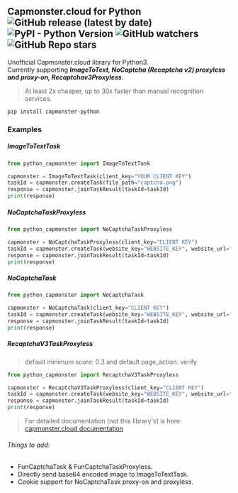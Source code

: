 ## Capmonster.cloud for Python ![GitHub release (latest by date)](https://img.shields.io/github/v/release/alperensert/python_capmonster) ![PyPI - Python Version](https://img.shields.io/pypi/pyversions/capmonster_python) ![GitHub watchers](https://img.shields.io/github/watchers/alperensert/python_capmonster?style=social) ![GitHub Repo stars](https://img.shields.io/github/stars/alperensert/python_capmonster?style=social)
Unofficial Capmonster.cloud library for Python3. \
Currently supporting ***ImageToText, NoCaptcha (Recaptcha v2) proxyless and proxy-on, Recaptchav3Proxyless***.
>At least 2x cheaper, up to 30x faster than manual recognition services.

```
pip install capmonster-python
```

### Examples
##### *ImageToTextTask*
```python
from python_capmonster import ImageToTextTask

capmonster = ImageToTextTask(client_key="YOUR CLIENT KEY")
taskId = capmonster.createTask(file_path="captcha.png")
response = capmonster.joinTaskResult(taskId=taskId)
print(response)
```
##### *NoCaptchaTaskProxyless*
```python
from python_capmonster import NoCaptchaTaskProxyless

capmonster = NoCaptchaTaskProxyless(client_key="CLIENT KEY")
taskId = capmonster.createTask(website_key="WEBSITE_KEY", website_url="URL")
response = capmonster.joinTaskResult(taskId=taskId)
print(response)
```
##### *NoCaptchaTask*
```python
from python_capmonster import NoCaptchaTask

capmonster = NoCaptchaTask(client_key="CLIENT KEY")
taskId = capmonster.createTask(website_key="WEBSITE_KEY", website_url="URL", proxyAddress="8.8.8.8", proxyPort=8080, proxyLogin="login", proxyPassword="password", proxyType="http or https")
response = capmonster.joinTaskResult(taskId=taskId)
print(response)
```
##### *RecaptchaV3TaskProxyless*
> default minimum score: 0.3 and default page_action: verify
```python
from python_capmonster import RecaptchaV3TaskProxyless

capmonster = RecaptchaV3TaskProxyless(client_key="CLIENT KEY")
taskId = capmonster.createTask(website_key="WEBSITE_KEY", website_url="URL", minimum_score=0.7, page_action="verify")
response = capmonster.joinTaskResult(taskId=taskId)
print(response)
```

> For detailed documentation (not this library's) is here: [capmonster.cloud documentation](https://zennolab.atlassian.net/wiki/spaces/APIS/pages/491575/English+Documentation)

###### Things to add:
- FunCaptchaTask & FunCaptchaTaskProxyless.
- Directly send base64 encoded image to ImageToTextTask.
- Cookie support for NoCaptchaTask proxy-on and proxyless.
